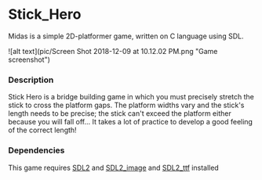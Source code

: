 # Stick_Hero
Midas is a simple 2D-platformer game, written on C language using SDL.

![alt text](pic/Screen Shot 2018-12-09 at 10.12.02 PM.png "Game screenshot")

### Description
Stick Hero is a bridge building game in which you must precisely stretch the stick to cross the platform gaps. The platform widths vary and the stick's length needs to be precise; the stick can't exceed the platform either because you will fall off... It takes a lot of practice to develop a good feeling of the correct length!

### Dependencies
This game requires [SDL2](https://www.libsdl.org) and [SDL2_image](https://www.libsdl.org/projects/SDL_image/) and
[SDL2_ttf](https://www.libsdl.org/projects/SDL_ttf/) installed



